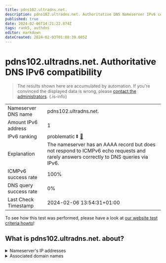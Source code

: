 ```yaml
---
title: pdns102.ultradns.net.
description: pdns102.ultradns.net. Authoritative DNS Nameserver IPv6 compatibility
published: true
date: 2024-02-06T14:21:22.874Z
tags: rank5, authdns
editor: markdown
dateCreated: 2024-02-03T01:08:39.685Z
---
```


# pdns102.ultradns.net. Authoritative DNS IPv6 compatibility

> The results shown here are accumulated by automation. If you're convinced the displayed data is wrong, please [contact the administrators](/howto/chat). 
{.is-info}




|   |   |
| - | - |
| Nameserver DNS name | pdns102.ultradns.net.
| Amount IPv6 address | 1
| IPv6 ranking | problematic :arrow_double_down: [🔗](/howto/ranking) |
| Explanation | The nameserver has an AAAA record but does not respond to ICMPv6 echo requests and rarely answers correctly to DNS queries via IPv6. |
| ICMPv6 success rate | 100%|
| DNS query success rate | 0% |
| Last Check Timestamp | 2024-02-06 13:54:31+01:00 |

To see how this test was performed, please have a look at [our website test criteria howto](/howto/testcriteria/authdns)!


## What is pdns102.ultradns.net. about?




<details>
<summary>Nameserver's IP addresses</summary>

2610:a1:1014::8a

</details>



<details>
<summary>Associated domain names</summary>

www.toyota.com

</details>
